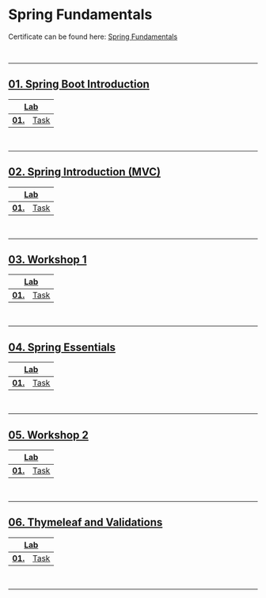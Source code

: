 # Spring Fundamentals
Certificate can be found here: <a href="XXXXX">Spring Fundamentals</a>

<br/>

---

## <a href="XXXXX">01. Spring Boot Introduction
<table>
  <thead>
    <tr>
      <th colspan="10" style="text-align:center;">Lab</th>
    </tr>
  </thead>
  <tbody>
    <tr>
      <td><b>01.</b></td>
      <td><a href="XXXXX">Task</a></td>
    </tr>
  </tbody>
</table>
<br/>

---

## <a href="XXXXX">02. Spring Introduction (MVC)
<table>
  <thead>
    <tr>
      <th colspan="10" style="text-align:center;">Lab</th>
    </tr>
  </thead>
  <tbody>
    <tr>
      <td><b>01.</b></td>
      <td><a href="XXXXX">Task</a></td>
    </tr>
  </tbody>
</table>
<br/>

---

## <a href="XXXXX">03. Workshop 1
<table>
  <thead>
    <tr>
      <th colspan="10" style="text-align:center;">Lab</th>
    </tr>
  </thead>
  <tbody>
    <tr>
      <td><b>01.</b></td>
      <td><a href="XXXXX">Task</a></td>
    </tr>
  </tbody>
</table>
<br/>

---

## <a href="XXXXX">04. Spring Essentials
<table>
  <thead>
    <tr>
      <th colspan="10" style="text-align:center;">Lab</th>
    </tr>
  </thead>
  <tbody>
    <tr>
      <td><b>01.</b></td>
      <td><a href="XXXXX">Task</a></td>
    </tr>
  </tbody>
</table>
<br/>

---

## <a href="XXXXX">05. Workshop 2
<table>
  <thead>
    <tr>
      <th colspan="10" style="text-align:center;">Lab</th>
    </tr>
  </thead>
  <tbody>
    <tr>
      <td><b>01.</b></td>
      <td><a href="XXXXX">Task</a></td>
    </tr>
  </tbody>
</table>
<br/>

---

## <a href="XXXXX">06. Thymeleaf and Validations
<table>
  <thead>
    <tr>
      <th colspan="10" style="text-align:center;">Lab</th>
    </tr>
  </thead>
  <tbody>
    <tr>
      <td><b>01.</b></td>
      <td><a href="XXXXX">Task</a></td>
    </tr>
  </tbody>
</table>
<br/>

---